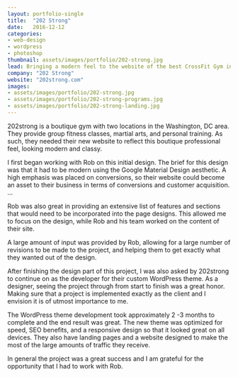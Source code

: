 ```yaml
---
layout: portfolio-single
title:  "202 Strong"
date:   2016-12-12
categories:
- web-design
- wordpress
- photoshop
thumbnail: assets/images/portfolio/202-strong.jpg
lead: Bringing a modern feel to the website of the best CrossFit Gym in Washington
company: "202 Strong"
website: "202strong.com"
images:
- assets/images/portfolio/202-strong.jpg
- assets/images/portfolio/202-strong-programs.jpg
- assets/images/portfolio/202-strong-landing.jpg
---
```


202strong is a boutique gym with two locations in the Washington, DC area. They provide group fitness classes, martial arts, and personal training. As such, they needed their new website to reflect this boutique professional feel, looking modern and classy.

I first began working with Rob on this initial design. The brief for this design was that it had to be modern using the Google Material Design aesthetic. A high emphasis was placed on conversions, so their website could become an asset to their business in terms of conversions and customer acquisition. …

Rob was also great in providing an extensive list of features and sections that would need to be incorporated into the page designs. This allowed me to focus on the design, while Rob and his team worked on the content of their site.

A large amount of input was provided by Rob, allowing for a large number of revisions to be made to the project, and helping them to get exactly what they wanted out of the design.

After finishing the design part of this project, I was also asked by 202strong to continue on as the developer for their custom WordPress theme. As a designer, seeing the project through from start to finish was a great honor. Making sure that a project is implemented exactly as the client and I envision it is of utmost importance to me.

The WordPress theme development took approximately 2 -3 months to complete and the end result was great. The new theme was optimized for speed, SEO benefits, and a responsive design so that it looked great on all devices. They also have landing pages and a website designed to make the most of the large amounts of traffic they receive.

In general the project was a great success and I am grateful for the opportunity that I had to work with Rob.
